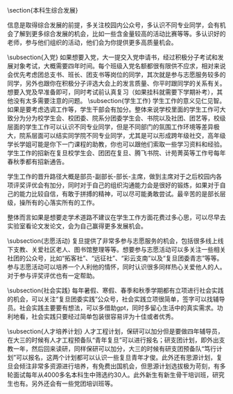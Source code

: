 
\section{本科生综合发展}

信息是取得综合发展的前提，多关注校园内公众号，多认识不同专业同学，会有机会了解到更多综合发展的机会，比如一些含金量较高的活动比赛等等。多认识好的老师，参与他们组织的活动，他们会为你提供更多高质量机会。

\subsection{入党} 
如果想要入党，大一提交入党申请书，经过积极分子考试和发展对象考试，大概需要四年时间。每个班级入党名额都很有限供不应求，相对来说会优先考虑团总支书、班长、团支书等岗位的同学，其次就是参与志愿服务较多的同学，另外也跟你在积极分子评选大会上的发言质量、你平时跟同学的关系有关。想要入党及早准备即可，同时考试前认真复习（如果挂科就需要下学期补考），其他没有太多需要注意的问题。
\subsection{学生工作}
学生工作的意义见仁见智。如果是要考虑选调工作等，学生干部会有加分。整体来说学校里面的学生工作可大致分为分为校学生会、校团委、院系分团委学生会、书院以及社团、团艺等，校级层面的学生工作可以认识不同专业同学，但是不同部门的氛围工作环境等差异极大，院系层面可以结实同学院不同专业同学，尤其是可以形成跨年级社交，高年级学长学姐可能是你下一门课程的助教，你也可以跟他们索取一些学习资料和经验。学生工作的招新在复旦校学生会、团团在复旦、腾飞书院、计苑菁英等工作号每年春秋季都有招新通告。

学生工作的晋升路径大概是部员-副部长-部长-主席，做到主席对于之后校园内各项评奖评优会有加分，同时对于自己的组织沟通能力会是很好的锻炼，如果对于自己的能力比较自信，有敢于拼搏的精神，可以尽可能勇敢尝试。最辛苦的是部长层级，操所有的心落实所有的工作。

整体而言如果是想要走学术道路不建议在学生工作方面花费过多心思，可以尽早去实验室看论文发论文，会为自己赢得更多发展机会。

\subsection{志愿活动}
复旦提供了非常多参与志愿服务的机会，包括很多线上线下支教、关爱社区老人、图书馆整理等等。想要参与志愿活动可以多关注一些相关社团的公众号，比如“拓客社”、“远征社”、“彩云支南”以及“复旦团委青志”等等。参与志愿活动可以培养一个人利他的情怀，同时认识很多同样热心关爱他人的人。对于参与评奖评优也有一定帮助。

\subsection{社会实践}
每年暑假、寒假、春季和秋季学期都有立项进行社会实践的机会，可以关注“复旦团委实践”公众号，社会实践立项很简单，签字可以找辅导员。社会实践主要要有想法，可以多借助gpt，同时多留心生活中的真实需求。功利地看，社会实践只要经过简单包装很容易评为十佳或者优秀。

\subsection{人才培养计划}
人才工程计划，保研可以加分但是要做四年辅导员，在大三的时候有人才工程预备队“青年复旦”可以进行报名；研支团计划，即外出支教一年，然后回来读研，同样保研可以加分，大三的时候有研支团预备队“笃行计划”可以报名，这两个计划都可以认识一些复旦青年才俊。此外还有思源计划，复旦会倾注非常多资源进行培养，有免费出国机会，但思源计划选拔极为苛刻，有多轮面试每年从4000多名本科生中筛选约30人。此外新生有新生骨干培训班，研究生也有。另外还会有一些党团培训班等。